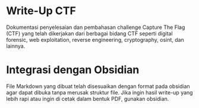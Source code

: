 # Write-Up CTF
Dokumentasi penyelesaian dan pembahasan challenge Capture The Flag (CTF) yang telah dikerjakan dari berbagai bidang CTF seperti digital forensic, web exploitation, reverse engineering, cryptography, osint, dan lainnya.

# Integrasi dengan Obsidian
File Markdown yang dibuat telah disesuaikan dengan format pada obsidian agar dapat dibuka tanpa merusak struktur file. Jika ingin hasil write-up yang lebih rapi atau ingin di cetak dalam bentuk PDF, gunakan obsidian.
